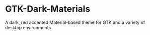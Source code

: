 # GTK-Dark-Materials
A dark, red accented Material-based theme for GTK and a variety of desktop environments.

